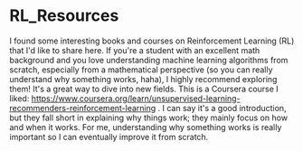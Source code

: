# RL_Resources
I found some interesting books and courses on Reinforcement Learning (RL) that I'd like to share here. If you're a student with an excellent math background and you love understanding machine learning algorithms from scratch, especially from a mathematical perspective (so you can really understand why something works, haha), I highly recommend exploring them! It's a great way to dive into new fields.
This is a Coursera course I liked: https://www.coursera.org/learn/unsupervised-learning-recommenders-reinforcement-learning . I can say it's a good introduction, but they fall short in explaining why things work; they mainly focus on how and when it works. For me, understanding why something works is really important so I can eventually improve it from scratch.
